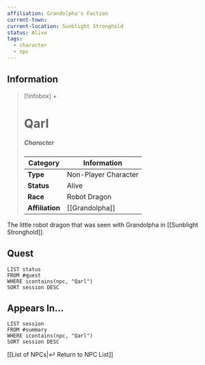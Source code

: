 ```yaml
---
affiliation: Grandolpha's Faction
current-town: 
current-location: Sunblight Stronghold
status: Alive
tags:
  - character
  - npc
---
```


## Information
> [!infobox] +
> # Qarl
> ##### Character
> | Category | Information |
> | ---- | ---- |
> | **Type** | Non-Player Character |
> | **Status** | Alive |
> | **Race** | Robot Dragon |
> | **Affiliation** | [[Grandolpha]] |

The little robot dragon that was seen with Grandolpha in [[Sunblight Stronghold]].

## Quest

```dataview
LIST status
FROM #quest 
WHERE icontains(npc, "Qarl")
SORT session DESC
```

## Appears In...
```dataview
LIST session
FROM #summary
WHERE icontains(npc, "Qarl")
SORT session DESC
```

[[List of NPCs|↩️ Return to NPC List]]